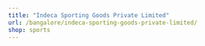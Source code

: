 ```yaml
---
title: "Indeca Sporting Goods Private Limited"
url: /bangalore/indeca-sporting-goods-private-limited/
shop: sports
---
```


